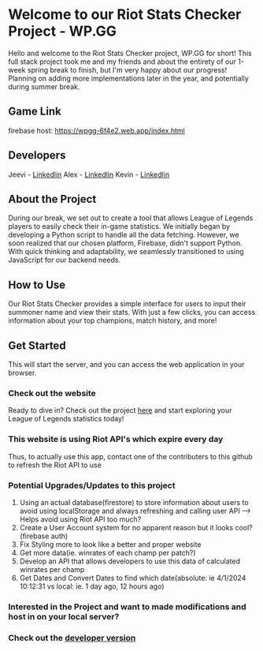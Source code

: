 # Welcome to our Riot Stats Checker Project - WP.GG

Hello and welcome to the Riot Stats Checker project, WP.GG for short! This full stack project took me and my friends and about the entirety of our 1-week spring break to finish, but I'm very happy about our progress! Planning on adding more implementations later in the year, and potentially during summer break. 

## Game Link

firebase host: https://wpgg-6f4e2.web.app/index.html

## Developers 

Jeevi - [Linkedlin](https://www.linkedin.com/in/jeevithan-mahenthran/)
Alex - [Linkedlin](https://www.linkedin.com/in/alexander-lee-855a96236/)
Kevin - [Linkedlin](https://www.linkedin.com/in/hanlin-huang-6aa4131ba/) 

## About the Project

During our break, we set out to create a tool that allows League of Legends players to easily check their in-game statistics. We initially began by developing a Python script to handle all the data fetching. However, we soon realized that our chosen platform, Firebase, didn't support Python. With quick thinking and adaptability, we seamlessly transitioned to using JavaScript for our backend needs.

## How to Use

Our Riot Stats Checker provides a simple interface for users to input their summoner name and view their stats. With just a few clicks, you can access information about your top champions, match history, and more!

## Get Started

This will start the server, and you can access the web application in your browser.

### Check out the website 
Ready to dive in? Check out the project [here](https://wpgg-6f4e2.web.app/index.html) and start exploring your League of Legends statistics today!

### This website is using Riot API's which expire every day
Thus, to actually use this app, contact one of the contributers to this github to refresh the Riot API to use

### Potential Upgrades/Updates to this project
1) Using an actual database(firestore) to store information about users to avoid using localStorage and always refreshing 
and calling user API --> Helps avoid using Riot API too much?
2) Create a User Account system for no apparent reason but it looks cool?(firebase auth)
3) Fix Styling more to look like a better and proper website
4) Get more data(ie. winrates of each champ per patch?)
5) Develop an API that allows developers to use this data of calculated winrates per champ
6) Get Dates and Convert Dates to find which date(absolute: ie 4/1/2024 10:12:31 vs local: ie. 1 day ago, 12 hours ago)

### Interested in the Project and want to made modifications and host in on your local server? 
### Check out the [developer version](https://github.com/alexlee39/wpgg-devs?tab=readme-ov-file)
